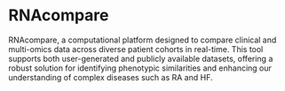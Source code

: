 # RNAcompare
RNAcompare, a computational platform designed to compare clinical and multi-omics data across diverse patient cohorts in real-time. This tool supports both user-generated and publicly available datasets, offering a robust solution for identifying phenotypic similarities and enhancing our understanding of complex diseases such as RA and HF.
